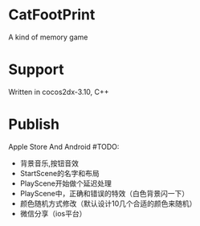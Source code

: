 # CatFootPrint
A kind of memory game  
# Support
Written in cocos2dx-3.10, C++
# Publish
Apple Store And Android
#TODO:
* 背景音乐,按钮音效
* StartScene的名字和布局
* PlayScene开始做个延迟处理
* PlayScene中，正确和错误的特效（白色背景闪一下）
* 颜色随机方式修改（默认设计10几个合适的颜色来随机）
* 微信分享（ios平台）
